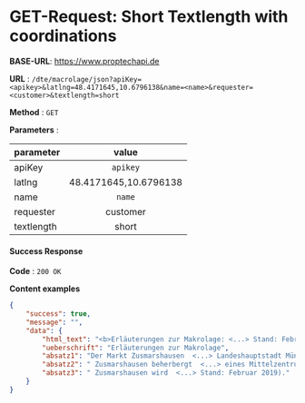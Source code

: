 # GET-Request: Short Textlength with coordinations

**BASE-URL**: https://www.proptechapi.de

**URL** : `/dte/macrolage/json?apiKey=<apikey>&latlng=48.4171645,10.6796138&name=<name>&requester=<customer>&textlength=short`

**Method** : `GET`

**Parameters** : 

| parameter        | value         
| ------------- |:-------------:| 
| apiKey     | `apikey` | 
| latlng     | 48.4171645,10.6796138 |
| name     | `name` |
| requester     | customer |
| textlength     | short |

#### Success Response

**Code** : `200 OK`

**Content examples**


```json
{
    "success": true,
    "message": "",
    "data": {
        "html_text": "<b>Erläuterungen zur Makrolage: <...> Stand: Februar 2019).",
        "ueberschrift": "Erläuterungen zur Makrolage",
        "absatz1": "Der Markt Zusmarshausen  <...> Landeshauptstadt München.",
        "absatz2": " Zusmarshausen beherbergt  <...> eines Mittelzentrums.",
        "absatz3": " Zusmarshausen wird  <...> Stand: Februar 2019)."
    }
}
```